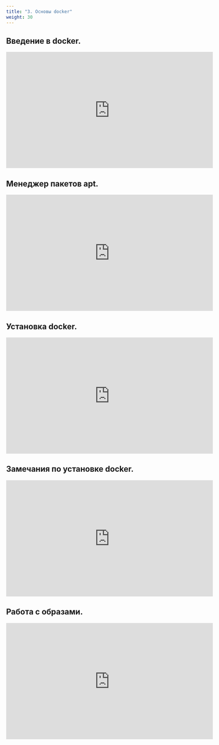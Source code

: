 ```yaml
---
title: "3. Основы docker"
weight: 30
---
```


## Введение в docker.

<iframe width="560" height="315" src="https://frontend.vh.yandex.ru/player/vcJWUSm8HQHc?from=partner&mute=0&autoplay=0&branding=0" allow="autoplay; fullscreen; accelerometer; gyroscope; picture-in-picture; encrypted-media" frameborder="0" scrolling="no" allowfullscreen></iframe>

## Менеджер пакетов apt.

<iframe width="560" height="315" src="https://frontend.vh.yandex.ru/player/v4cH3-NKpjX8?from=partner&mute=0&autoplay=0&branding=0" allow="autoplay; fullscreen; accelerometer; gyroscope; picture-in-picture; encrypted-media" frameborder="0" scrolling="no" allowfullscreen></iframe>

## Установка docker.

<iframe width="560" height="315" src="https://frontend.vh.yandex.ru/player/vA7_V4swM_Ss?from=partner&mute=0&autoplay=0&branding=0" allow="autoplay; fullscreen; accelerometer; gyroscope; picture-in-picture; encrypted-media" frameborder="0" scrolling="no" allowfullscreen></iframe>

## Замечания по установке docker.

<iframe width="560" height="315" src="https://frontend.vh.yandex.ru/player/vs3qnsQ8ljyQ?from=partner&mute=0&autoplay=0&branding=0" allow="autoplay; fullscreen; accelerometer; gyroscope; picture-in-picture; encrypted-media" frameborder="0" scrolling="no" allowfullscreen></iframe>

## Работа с образами.

<iframe width="560" height="315" src="https://frontend.vh.yandex.ru/player/vktG6bzr-ejQ?from=partner&mute=0&autoplay=0&branding=0" allow="autoplay; fullscreen; accelerometer; gyroscope; picture-in-picture; encrypted-media" frameborder="0" scrolling="no" allowfullscreen></iframe>